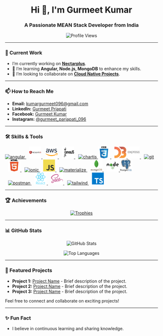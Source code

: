 <h1 align="center">Hi 👋, I'm Gurmeet Kumar</h1>
<h3 align="center">A Passionate MEAN Stack Developer from India</h3>

<p align="center">
  <img src="https://komarev.com/ghpvc/?username=gurmeetparjapti&label=Profile%20views&color=0e75b6&style=flat" alt="Profile Views" />
</p>

---

### 🔭 Current Work
- I’m currently working on **[Nectarplus](https://nectarplus.health/)**.
- 🌱 I’m learning **Angular, Node.js, MongoDB** to enhance my skills.
- 👯 I’m looking to collaborate on **[Cloud Native Projects](https://smms.indianrailways.gov.in/)**.

---

### 📫 How to Reach Me
- **Email:** [kumargurmeet096@gmail.com](mailto:kumargurmeet096@gmail.com)
- **LinkedIn:** [Gurmeet Prjapati](https://www.linkedin.com/in/gurmeet-prjapati-1099a8257/)
- **Facebook:** [Gurmeet Kumar](https://www.facebook.com/gurmeet.kumar.1675275/)
- **Instagram:** [@gurmeet_parjapati_096](https://www.instagram.com/gurmeet_parjapati_096/)

---

### 🛠️ Skills & Tools
<p align="left">
<a href="https://angular.io" target="_blank" rel="noreferrer" > <img src="https://angular.io/assets/images/logos/angular/angular.svg" alt="angular" width="40" height="40"/> </a>
  <a href="https://angular.io" target="_blank" rel="noreferrer" style="margin-left: 10px;"> <img src="https://raw.githubusercontent.com/devicons/devicon/master/icons/angularjs/angularjs-original-wordmark.svg" alt="angularjs" width="40" height="40"/> </a> <a href="https://aws.amazon.com" target="_blank" rel="noreferrer" style="margin-left: 10px;"> <img src="https://raw.githubusercontent.com/devicons/devicon/master/icons/amazonwebservices/amazonwebservices-original-wordmark.svg" alt="aws" width="40" height="40"/> </a>
  <a href="https://canvasjs.com" target="_blank" rel="noreferrer" style="margin-left: 10px;"> <img src="https://raw.githubusercontent.com/Hardik0307/Hardik0307/master/assets/canvasjs-charts.svg" alt="canvasjs" width="40" height="40"/> </a> <a href="https://www.chartjs.org" target="_blank" rel="noreferrer" style="margin-left: 10px;"> <img src="https://www.chartjs.org/media/logo-title.svg" alt="chartjs" width="40" height="40"/> </a> <a href="https://www.w3schools.com/css/" target="_blank" rel="noreferrer"> <img src="https://raw.githubusercontent.com/devicons/devicon/master/icons/css3/css3-original-wordmark.svg" alt="css3" width="40" height="40"/> </a> <a href="https://d3js.org/" target="_blank" rel="noreferrer"style="margin-left: 10px;"> <img src="https://raw.githubusercontent.com/devicons/devicon/master/icons/d3js/d3js-original.svg" alt="d3js" width="40" height="40"/> </a> <a href="https://expressjs.com" target="_blank" rel="noreferrer"> <img src="https://raw.githubusercontent.com/devicons/devicon/master/icons/express/express-original-wordmark.svg" alt="express" width="40" height="40"/> </a> <a href="https://git-scm.com/" target="_blank" rel="noreferrer" style="margin-left: 10px;"> <img src="https://www.vectorlogo.zone/logos/git-scm/git-scm-icon.svg" alt="git" width="40" height="40"/> </a> <a href="https://www.w3.org/html/" target="_blank" rel="noreferrer" style="margin-left: 10px;"> <img src="https://raw.githubusercontent.com/devicons/devicon/master/icons/html5/html5-original-wordmark.svg" alt="html5" width="40" height="40"/> </a> <a href="https://ionicframework.com" target="_blank" rel="noreferrer" style="margin-left: 10px;"> <img src="https://upload.wikimedia.org/wikipedia/commons/d/d1/Ionic_Logo.svg" alt="ionic" width="40" height="40"/> </a> <a href="https://developer.mozilla.org/en-US/docs/Web/JavaScript" target="_blank" rel="noreferrer" style="margin-left: 10px;"> <img src="https://raw.githubusercontent.com/devicons/devicon/master/icons/javascript/javascript-original.svg" alt="javascript" width="40" height="40"/> </a> <a href="https://materializecss.com/" target="_blank" rel="noreferrer" style="margin-left: 10px;"> <img src="https://raw.githubusercontent.com/prplx/svg-logos/5585531d45d294869c4eaab4d7cf2e9c167710a9/svg/materialize.svg" alt="materialize" width="40" height="40"/> </a> <a href="https://www.mongodb.com/" target="_blank" rel="noreferrer" style="margin-left: 10px;"> <img src="https://raw.githubusercontent.com/devicons/devicon/master/icons/mongodb/mongodb-original-wordmark.svg" alt="mongodb" width="40" height="40"/> </a> <a href="https://nodejs.org" target="_blank" rel="noreferrer" style="margin-left: 10px;"> <img src="https://raw.githubusercontent.com/devicons/devicon/master/icons/nodejs/nodejs-original-wordmark.svg" alt="nodejs" width="40" height="40"/> </a> <a href="https://www.postgresql.org" target="_blank" rel="noreferrer"> <img src="https://raw.githubusercontent.com/devicons/devicon/master/icons/postgresql/postgresql-original-wordmark.svg" alt="postgresql" width="40" height="40"/> </a> <a href="https://postman.com" target="_blank" rel="noreferrer" style="margin-left: 10px;"> <img src="https://www.vectorlogo.zone/logos/getpostman/getpostman-icon.svg" alt="postman" width="40" height="40"/> </a> <a href="https://reactjs.org/" target="_blank" rel="noreferrer" style="margin-left: 10px;"> <img src="https://raw.githubusercontent.com/devicons/devicon/master/icons/react/react-original-wordmark.svg" alt="react" width="40" height="40"/> </a> <a href="https://sass-lang.com" target="_blank" rel="noreferrer"style="margin-left: 10px;"> <img src="https://raw.githubusercontent.com/devicons/devicon/master/icons/sass/sass-original.svg" alt="sass" width="40" height="40"/> </a> <a href="https://tailwindcss.com/" target="_blank" rel="noreferrer"style="margin-left: 10px;"> <img src="https://www.vectorlogo.zone/logos/tailwindcss/tailwindcss-icon.svg" alt="tailwind" width="40" height="40"/> </a> <a href="https://www.typescriptlang.org/" target="_blank" rel="noreferrer"style="margin-left: 10px;"> <img src="https://raw.githubusercontent.com/devicons/devicon/master/icons/typescript/typescript-original.svg" alt="typescript" width="40" height="40"/> </a> </p>
  <!-- Add more icons as needed -->
</p>

---

### 🏆 Achievements
<p align="center">
  <a href="https://github.com/ryo-ma/github-profile-trophy">
    <img src="https://github-profile-trophy.vercel.app/?username=gurmeetparjapti&theme=gruvbox&no-frame=true&margin-w=15&margin-h=15" alt="Trophies" />
  </a>
</p>

---

### 📊 GitHub Stats
<p align="center">
  <img align="center" src="https://github-readme-stats.vercel.app/api?username=gurmeetparjapti&show_icons=true&locale=en&theme=radical" alt="GitHub Stats" />
</p>

<p align="center">
  <img align="center" src="https://github-readme-stats.vercel.app/api/top-langs?username=gurmeetparjapti&show_icons=true&locale=en&layout=compact&theme=radical" alt="Top Languages" />
</p>

---

### 📁 Featured Projects
- **Project 1:** [Project Name](#) - Brief description of the project.
- **Project 2:** [Project Name](#) - Brief description of the project.
- **Project 3:** [Project Name](#) - Brief description of the project.

Feel free to connect and collaborate on exciting projects!

---

### ✨ Fun Fact
- I believe in continuous learning and sharing knowledge.
